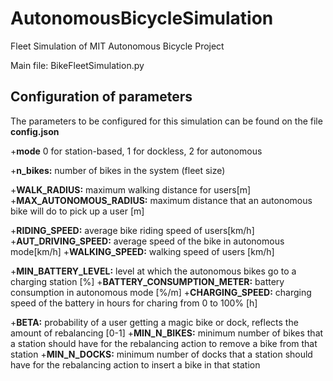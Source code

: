 # AutonomousBicycleSimulation
Fleet Simulation of MIT Autonomous Bicycle Project

Main file: BikeFleetSimulation.py


## Configuration of parameters

The parameters to be configured for this simulation can be found on the file **config.json**

+**mode** 0 for station-based, 1 for dockless, 2 for autonomous

+**n_bikes:** number of bikes in the system (fleet size)

+**WALK_RADIUS:** maximum walking distance for users[m]
+**MAX_AUTONOMOUS_RADIUS:** maximum distance that an autonomous bike will do to pick up a user [m]

+**RIDING_SPEED:** average bike riding speed of users[km/h]
+**AUT_DRIVING_SPEED:** average speed of the bike in autonomous mode[km/h]
+**WALKING_SPEED:** walking speed of users [km/h]

+**MIN_BATTERY_LEVEL:** level at which the autonomous bikes go to a charging station [%]
+**BATTERY_CONSUMPTION_METER:** battery consumption in autonomous mode [%/m] 
+**CHARGING_SPEED:** charging speed of the battery in hours for charing from 0 to 100% [h]

+**BETA:** probability of a user getting a magic bike or dock, reflects the amount of rebalancing [0-1]
+**MIN_N_BIKES:** minimum number of bikes that a station should have for the rebalancing action to remove a bike from that station
+**MIN_N_DOCKS:** minimum number of docks that a station should have for the rebalancing action to insert a bike in that station
 
